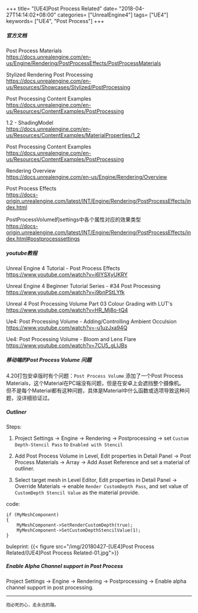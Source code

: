 +++
title= "[UE4]Post Process Related"
date= "2018-04-27T14:14:02+08:00"
categories= ["UnrealEngine4"]
tags= ["UE4"]
keywords= ["UE4", "Post Process"]
+++

##### 官方文档

Post Process Materials  
https://docs.unrealengine.com/en-us/Engine/Rendering/PostProcessEffects/PostProcessMaterials

Stylized Rendering Post Processing  
https://docs.unrealengine.com/en-us/Resources/Showcases/Stylized/PostProcessing

Post Processing Content Examples  
https://docs.unrealengine.com/en-us/Resources/ContentExamples/PostProcessing

1.2 - ShadingModel  
https://docs.unrealengine.com/en-us/Resources/ContentExamples/MaterialProperties/1_2

Post Processing Content Examples  
https://docs.unrealengine.com/en-us/Resources/ContentExamples/PostProcessing

Rendering Overview  
https://docs.unrealengine.com/en-us/Engine/Rendering/Overview

Post Process Effects  
https://docs-origin.unrealengine.com/latest/INT/Engine/Rendering/PostProcessEffects/index.html

PostProcessVolume的settings中各个属性对应的效果类型  
https://docs-origin.unrealengine.com/latest/INT/Engine/Rendering/PostProcessEffects/index.html#postprocesssettings


##### youtube教程

Unreal Engine 4 Tutorial - Post Process Effects  
https://www.youtube.com/watch?v=i6lYSXyUKRY

Unreal Engine 4 Beginner Tutorial Series - #34 Post Processing  
https://www.youtube.com/watch?v=i9bnPStLYfk

Unreal 4 Post Processing Volume Part 03 Colour Grading with LUT's  
https://www.youtube.com/watch?v=HR_Mj8o-tQ4

Ue4: Post Processing Volume - Adding/Controlling Ambient Occulsion  
https://www.youtube.com/watch?v=-u1uzJxa94Q

Ue4: Post Processing Volume - Bloom and Lens Flare  
https://www.youtube.com/watch?v=7CU5_gLIJBs


##### 移动端的Post Process Volume 问题

4.20打包安卓版时有个问题：`Post Process Volume` 添加了一个Post Process Materials，这个Material在PC端没有问题，但是在安卓上会遮挡整个摄像机。  
但不是每个Material都有这种问题，具体是Material中什么函数或选项导致这种问题，没详细验证过。

##### Outliner

Steps:

1. Project Settings -> Engine -> Rendering -> Postprocessing -> set `Custom Depth-Stencil Pass` to `Enabled with Stencil`

2. Add Post Process Volume in Level, Edit properties in Detail Panel -> Post Process Materials -> Array -> Add Asset Reference and set a material of outliner.

3. Select target mesh in Level Editor, Edit properties in Detail Panel -> Override Materials -> enable `Render CustomDepth Pass`, and set value of `CustomDepth Stencil Value` as the material provide.

code:

	if (MyMeshComponent)
	{
		MyMeshComponent->SetRenderCustomDepth(true);
		MyMeshComponent->SetCustomDepthStencilValue(1);
	}
	
buleprint:
{{< figure src="/img/20180427-[UE4]Post Process Related/[UE4]Post Process Related-01.jpg">}}

##### Enable Alpha Channel support in Post Process

Project Settings -> Engine -> Rendering -> Postprocessing -> Enable alpha channel support in post processing.

***
`抱必死的心，走永远的路。`